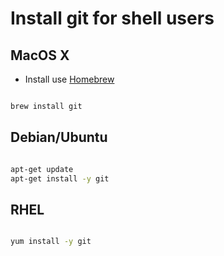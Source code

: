 Install git for shell users
===========================

## MacOS X

* Install use [Homebrew](https://brew.sh)

```bash

brew install git

```

## Debian/Ubuntu

```bash

apt-get update
apt-get install -y git

```

## RHEL

```bash

yum install -y git

```



